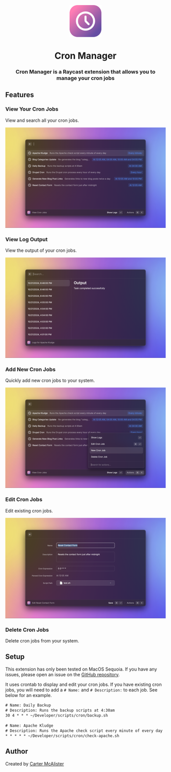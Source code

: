 <p align="center">
<img width=100 src="assets/extension-icon.png">
</p>

<h1 align="center">Cron Manager</h1>

<h3 align="center">
Cron Manager is a Raycast extension that allows you to manage your cron jobs
</h3>

## Features

### View Your Cron Jobs

View and search all your cron jobs.

![List](images/cron-manager-1.png)

### View Log Output

View the output of your cron jobs.

![View log output](images/cron-manager-3.png)

### Add New Cron Jobs

Quickly add new cron jobs to your system.

![Add new cron job](images/cron-manager-2.png)

### Edit Cron Jobs

Edit existing cron jobs.

![Edit cron job](images/cron-manager-4.png)

### Delete Cron Jobs

Delete cron jobs from your system.

## Setup

This extension has only been tested on MacOS Sequoia. If you have any issues, please open an issue on the [GitHub repository](https://github.com/cartermcalister/cron-manager).

It uses crontab to display and edit your cron jobs. If you have existing cron jobs, you will need to add a `# Name:` and `# Description:` to each job. See below for an example.

```text
# Name: Daily Backup
# Description: Runs the backup scripts at 4:30am
30 4 * * * ~/Developer/scripts/cron/backup.sh

# Name: Apache Kludge
# Description: Runs the Apache check script every minute of every day
* * * * * ~/Developer/scripts/cron/check-apache.sh
```

## Author

Created by [Carter McAlister](https://github.com/cartermcalister)
